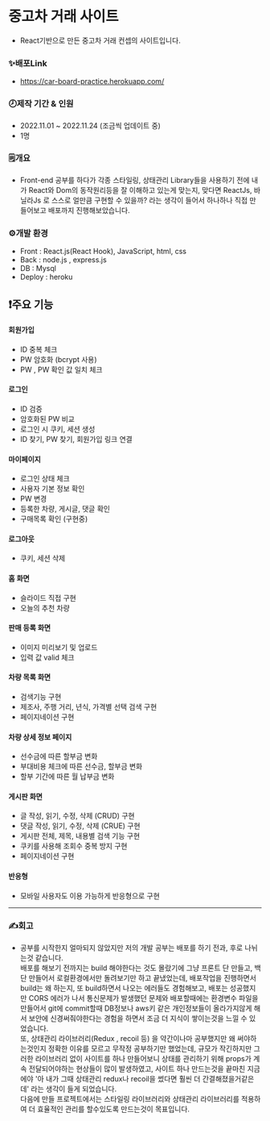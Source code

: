 # 중고차 거래 사이트
* React기반으로 만든 중고차 거래 컨셉의 사이트입니다.
### ✨배포Link  
* https://car-board-practice.herokuapp.com/  
### 🕗제작 기간 & 인원  
* 2022.11.01 ~ 2022.11.24 (조금씩 업데이트 중)  
* 1명  
### 🗒️개요  
* Front-end 공부를 하다가 각종 스타일링, 상태관리 Library들을 사용하기 전에 내가 React와 Dom의 동작원리등을 잘 이해하고 있는게 맞는지, 맞다면 ReactJs, 바닐라Js 로 스스로 얼만큼 구현할 수 있을까? 라는 생각이 들어서 하나하나 직접 만들어보고 배포까지 진행해보았습니다.
### ⚙️개발 환경
* Front : React.js(React Hook), JavaScript, html, css
* Back : node.js , express.js
* DB : Mysql
* Deploy : heroku

## ❗주요 기능
#### 회원가입
* ID 중복 체크
* PW 암호화 (bcrypt 사용)
* PW , PW 확인 값 일치 체크

#### 로그인
* ID 검증
* 암호화된 PW 비교
* 로그인 시 쿠키, 세션 생성
* ID 찾기, PW 찾기, 회원가입 링크 연결

#### 마이페이지
* 로그인 상태 체크
* 사용자 기본 정보 확인
* PW 변경
* 등록한 차량, 게시글, 댓글 확인
* 구매목록 확인 (구현중)

#### 로그아웃
* 쿠키, 세션 삭제

#### 홈 화면
* 슬라이드 직접 구현
* 오늘의 추천 차량

#### 판매 등록 화면
* 이미지 미리보기 및 업로드
* 입력 값 valid 체크

#### 차량 목록 화면
* 검색기능 구현
* 제조사, 주행 거리, 년식, 가격별 선택 검색 구현
* 페이지네이션 구현

#### 차량 상세 정보 페이지
* 선수금에 따른 할부금 변화
* 부대비용 체크에 따른 선수금, 할부금 변화
* 할부 기간에 따른 월 납부금 변화

#### 게시판 화면
* 글 작성, 읽기, 수정, 삭제 (CRUD) 구현
* 댓글 작성, 읽기, 수정, 삭제 (CRUE) 구현
* 게시판 전체, 제목, 내용별 검색 기능 구현
* 쿠키를 사용해 조회수 중복 방지 구현
* 페이지네이션 구현
#### 반응형
* 모바일 사용자도 이용 가능하게 반응형으로 구현
---
### ✍️회고
* 공부를 시작한지 얼마되지 않았지만 저의 개발 공부는 배포를 하기 전과, 후로 나뉘는것 같습니다.  
배포를 해보기 전까지는 build 해야한다는 것도 몰랐기에 그냥 프론트 단 만들고, 백 단 만들어서 로컬환경에서만 돌려보기만 하고 끝냈었는데, 배포작업을 진행하면서 build는 왜 하는지, 또 build하면서 나오는 에러들도 경험해보고, 배포는 성공했지만 CORS 에러가 나서 통신문제가 발생했던 문제와 배포할때에는 환경변수 파일을 만들어서 git에 commit할때 DB정보나 aws키 같은 개인정보들이 올라가지않게 해서 보안에 신경써줘야한다는 경험을 하면서 조금 더 지식이 쌓이는것을 느낄 수 있었습니다.  
또, 상태관리 라이브러리(Redux , recoil 등) 을 약간이나마 공부했지만 왜 써야하는것인지 정확한 이유를 모르고 무작정 공부하기만 했었는데, 규모가 작긴하지만 그러한 라이브러리 없이 사이트를 하나 만들어보니 상태를 관리하기 위해 props가 계속 전달되어야하는 현상들이 많이 발생하였고, 사이트 하나 만드는것을 끝마친 지금에야 '아 내가 그때 상태관리 redux나 recoil을 썼다면 훨씬 더 간결해졌을거같은데' 라는 생각이 들게 되었습니다.  
다음에 만들 프로젝트에서는 스타일링 라이브러리와 상태관리 라이브러리를 적용하여 더 효율적인 관리를 할수있도록 만드는것이 목표입니다.
